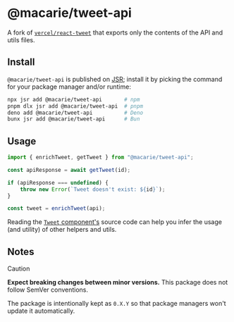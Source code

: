 # @macarie/tweet-api

A fork of [`vercel/react-tweet`](https://github.com/vercel/react-tweet) that exports only the contents of the API and utils files.

## Install

`@macarie/tweet-api` is published on [JSR](https://jsr.io); install it by picking the command for your package manager and/or runtime:

```bash
npx jsr add @macarie/tweet-api       # npm
pnpm dlx jsr add @macarie/tweet-api  # pnpm
deno add @macarie/tweet-api          # Deno
bunx jsr add @macarie/tweet-api      # Bun
```

## Usage

```ts
import { enrichTweet, getTweet } from "@macarie/tweet-api";

const apiResponse = await getTweet(id);

if (apiResponse === undefined) {
	throw new Error(`Tweet doesn't exist: ${id}`);
}

const tweet = enrichTweet(api);
```

Reading the [`Tweet` component's](https://github.com/vercel/react-tweet/blob/main/packages/react-tweet/src/tweet.tsx) source code can help you infer the usage (and utility) of other helpers and utils.

## Notes

> [!CAUTION]
> **Expect breaking changes between minor versions.** This package does not follow SemVer conventions.
>
> The package is intentionally kept as `0.X.Y` so that package managers won't update it automatically.
